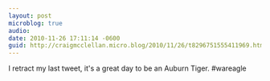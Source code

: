 ```yaml
---
layout: post
microblog: true
audio: 
date: 2010-11-26 17:11:14 -0600
guid: http://craigmcclellan.micro.blog/2010/11/26/t8296751555411969.html
---
```

I retract my last tweet, it's a great day to be an Auburn Tiger. #wareagle
